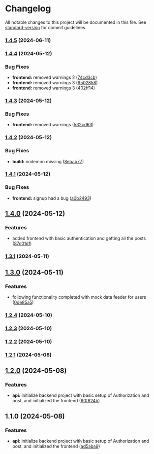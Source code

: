 # Changelog

All notable changes to this project will be documented in this file. See [standard-version](https://github.com/conventional-changelog/standard-version) for commit guidelines.

### [1.4.5](https://github.com/exploring-solver/Stuneckt_assignment/compare/v1.4.4...v1.4.5) (2024-06-11)

### [1.4.4](https://github.com/exploring-solver/Stuneckt_assignment/compare/v1.4.3...v1.4.4) (2024-05-12)


### Bug Fixes

* **frontend:** removed warnings 2 ([74cd3cb](https://github.com/exploring-solver/Stuneckt_assignment/commit/74cd3cb466f4a2f5a50df1b408b0cc7093ef6ff3))
* **frontend:** removed warnings 3 ([9502858](https://github.com/exploring-solver/Stuneckt_assignment/commit/9502858523b42742db4de4cd57f00565b4fd62e2))
* **frontend:** removed warnings 3 ([402ff14](https://github.com/exploring-solver/Stuneckt_assignment/commit/402ff1461177444aad79036d4cc393eb80f17fb8))

### [1.4.3](https://github.com/exploring-solver/Stuneckt_assignment/compare/v1.4.2...v1.4.3) (2024-05-12)


### Bug Fixes

* **frontend:** removed warnings ([532cd63](https://github.com/exploring-solver/Stuneckt_assignment/commit/532cd63fb0cec25bca37ed43c79f941a8b42e1e2))

### [1.4.2](https://github.com/exploring-solver/Stuneckt_assignment/compare/v1.4.1...v1.4.2) (2024-05-12)


### Bug Fixes

* **build:** nodemon missing ([8ebab77](https://github.com/exploring-solver/Stuneckt_assignment/commit/8ebab77332243e7a9159305669a9248ea92647d7))

### [1.4.1](https://github.com/exploring-solver/Stuneckt_assignment/compare/v1.4.0...v1.4.1) (2024-05-12)


### Bug Fixes

* **frontend:** signup had a bug ([a0b2493](https://github.com/exploring-solver/Stuneckt_assignment/commit/a0b2493e0b093ebdbe65d81b5d16bde38c7168bb))

## [1.4.0](https://github.com/exploring-solver/Stuneckt_assignment/compare/v1.3.1...v1.4.0) (2024-05-12)


### Features

* added frontend with basic authentication and getting all the posts ([87c01df](https://github.com/exploring-solver/Stuneckt_assignment/commit/87c01df322e62df2362910d965cadbcd21d885d0))

### [1.3.1](https://github.com/exploring-solver/Stuneckt_assignment/compare/v1.3.0...v1.3.1) (2024-05-11)

## [1.3.0](https://github.com/exploring-solver/Stuneckt_assignment/compare/v1.2.4...v1.3.0) (2024-05-11)


### Features

* following functionality completed with mock data feeder for users ([0de85a5](https://github.com/exploring-solver/Stuneckt_assignment/commit/0de85a52bd79361f857a2b07b91e684b3d9a8d89))

### [1.2.4](https://github.com/exploring-solver/Stuneckt_assignment/compare/v1.2.3...v1.2.4) (2024-05-10)

### [1.2.3](https://github.com/exploring-solver/Stuneckt_assignment/compare/v1.2.2...v1.2.3) (2024-05-10)

### [1.2.2](https://github.com/exploring-solver/Stuneckt_assignment/compare/v1.2.1...v1.2.2) (2024-05-10)

### [1.2.1](https://github.com/exploring-solver/Stuneckt_assignment/compare/v1.2.0...v1.2.1) (2024-05-08)

## [1.2.0](https://github.com/exploring-solver/Stuneckt_assignment/compare/v1.1.0...v1.2.0) (2024-05-08)


### Features

* **api:** initialize backend project with basic setup of Authorization and post, and initialized the frontend ([90f824b](https://github.com/exploring-solver/Stuneckt_assignment/commit/90f824bd488032c0ff644937dfa73c2806161410))

## 1.1.0 (2024-05-08)


### Features

* **api:** initialize backend project with basic setup of Authorization and post, and initialized the frontend ([ad5aba9](https://github.com/exploring-solver/Stuneckt_assignment/commit/ad5aba946b0d76a31f62e0c43d58058a827d1f00))
